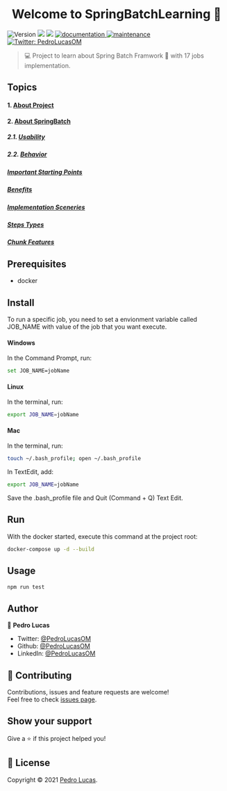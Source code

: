 <h1 align="center">Welcome to SpringBatchLearning 👋</h1>
<p>
  <img alt="Version" src="https://img.shields.io/badge/version-1.0.0-blue.svg?cacheSeconds=2592000" />
  <img src="https://img.shields.io/badge/java-1.8-blue.svg" />
  <img src="https://img.shields.io/badge/spring-2.4.1-blue.svg" />
  <a href="https://github.com/PedroLucasOM/MovieViewer#readme" target="_blank">
    <img alt="documentation" src="https://img.shields.io/badge/documentation-yes-green.svg" />
  </a>
  <a href="https://github.com/kefranabg/readme-md-generator/graphs/commit-activity" target="_blank">
    <img alt="maintenance" src="https://img.shields.io/badge/maintained-yes-green.svg" />
  </a>
  <a href="https://twitter.com/PedroLucasOM" target="_blank">
    <img alt="Twitter: PedroLucasOM" src="https://img.shields.io/twitter/follow/PedroLucasOM.svg?style=social" />
  </a>
</p>

> :computer: Project to learn about Spring Batch Framwork :leaves: with 17 jobs implementation.

## Topics
#### 1. [About Project](https://github.com/PedroLucasOM/SpringBatchLearning)
#### 2. [About SpringBatch](https://github.com/PedroLucasOM/SpringBatchLearning)
##### 2.1. [Usability](https://github.com/PedroLucasOM/SpringBatchLearning)
##### 2.2. [Behavior](https://github.com/PedroLucasOM/SpringBatchLearning)
##### [Important Starting Points](https://github.com/PedroLucasOM/SpringBatchLearning)
##### [Benefits](https://github.com/PedroLucasOM/SpringBatchLearning)
##### [Implementation Sceneries](https://github.com/PedroLucasOM/SpringBatchLearning)
##### [Steps Types](https://github.com/PedroLucasOM/SpringBatchLearning)
##### [Chunk Features](https://github.com/PedroLucasOM/SpringBatchLearning)

## Prerequisites

- docker

## Install

To run a specific job, you need to set a envionment variable called JOB_NAME with value of the job that you want execute.

#### Windows

In the Command Prompt, run:

``` sh
set JOB_NAME=jobName
```

#### Linux

In the terminal, run:

``` sh
export JOB_NAME=jobName
```

#### Mac

In the terminal, run:

```sh
touch ~/.bash_profile; open ~/.bash_profile
```

In TextEdit, add:

```sh
export JOB_NAME=jobName
```

Save the .bash_profile file and Quit (Command + Q) Text Edit.

## Run

With the docker started, execute this command at the project root:

```sh
docker-compose up -d --build
```

## Usage

```sh
npm run test
```

## Author

👤 **Pedro Lucas**

* Twitter: [@PedroLucasOM](https://twitter.com/PedroLucasOM)
* Github: [@PedroLucasOM](https://github.com/PedroLucasOM)
* LinkedIn: [@PedroLucasOM](https://linkedin.com/in/PedroLucasOM)

## 🤝 Contributing

Contributions, issues and feature requests are welcome!<br />Feel free to check [issues page](https://github.com/PedroLucasOM/SpringBatchLearning/issues).

## Show your support

Give a :star: if this project helped you!

## 📝 License

Copyright © 2021 [Pedro Lucas](https://github.com/PedroLucasOM). <br />
